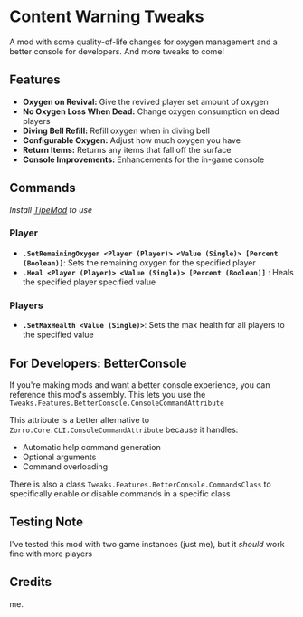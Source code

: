 # Content Warning Tweaks

A mod with some quality-of-life changes for oxygen management and a better console for developers.
And more tweaks to come!

## Features
- **Oxygen on Revival:** Give the revived player set amount of oxygen
- **No Oxygen Loss When Dead:** Change oxygen consumption on dead players
- **Diving Bell Refill:** Refill oxygen when in diving bell
- **Configurable Oxygen:** Adjust how much oxygen you have
- **Return Items:** Returns any items that fall off the surface
- **Console Improvements:** Enhancements for the in-game console

## Commands
*Install [TipeMod](https://thunderstore.io/c/content-warning/p/Tipe/TipeMod/) to use*
### Player
- **`.SetRemainingOxygen <Player (Player)> <Value (Single)> [Percent (Boolean)]`**: Sets the remaining oxygen for the specified player
- **`.Heal <Player (Player)> <Value (Single)> [Percent (Boolean)]`** : Heals the specified player specified value
### Players
- **`.SetMaxHealth <Value (Single)>`**: Sets the max health for all players to the specified value

## For Developers: BetterConsole
If you're making mods and want a better console experience, you can reference this mod's assembly. This lets you use the `Tweaks.Features.BetterConsole.ConsoleCommandAttribute`

This attribute is a better alternative to `Zorro.Core.CLI.ConsoleCommandAttribute` because it handles:
- Automatic help command generation
- Optional arguments
- Command overloading

There is also a class `Tweaks.Features.BetterConsole.CommandsClass` to specifically enable or disable commands in a specific class

## Testing Note
I've tested this mod with two game instances (just me), but it *should* work fine with more players

## Credits
me.